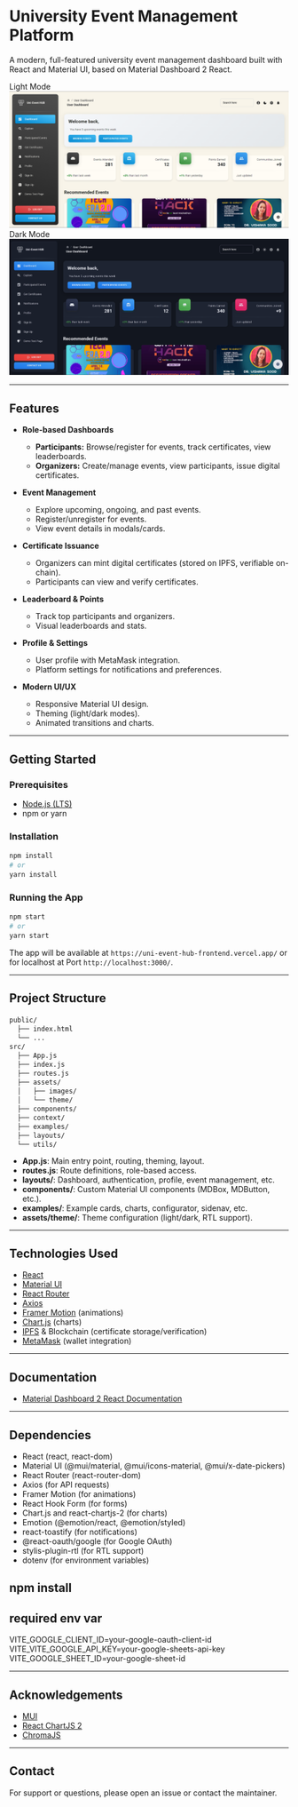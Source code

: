 # University Event Management Platform

A modern, full-featured university event management dashboard built with React and Material UI, based on Material Dashboard 2 React.

Light Mode
![Dashboard Screenshot](./src/assets/images/homepage/sshome.png)
Dark Mode
![Dashboard Screenshot](./src/assets/images/homepage/sshomeblack.png)

---

## Features

- **Role-based Dashboards**
  - **Participants:** Browse/register for events, track certificates, view leaderboards.
  - **Organizers:** Create/manage events, view participants, issue digital certificates.

- **Event Management**
  - Explore upcoming, ongoing, and past events.
  - Register/unregister for events.
  - View event details in modals/cards.

- **Certificate Issuance**
  - Organizers can mint digital certificates (stored on IPFS, verifiable on-chain).
  - Participants can view and verify certificates.

- **Leaderboard & Points**
  - Track top participants and organizers.
  - Visual leaderboards and stats.

- **Profile & Settings**
  - User profile with MetaMask integration.
  - Platform settings for notifications and preferences.

- **Modern UI/UX**
  - Responsive Material UI design.
  - Theming (light/dark modes).
  - Animated transitions and charts.

---

## Getting Started

### Prerequisites

- [Node.js (LTS)](https://nodejs.org/en/download/)
- npm or yarn

### Installation

```sh
npm install
# or
yarn install
```

### Running the App

```sh
npm start
# or
yarn start
```

The app will be available at `https://uni-event-hub-frontend.vercel.app/` or for localhost at Port `http://localhost:3000/`.

---

## Project Structure

```
public/
  ├── index.html
  └── ...
src/
  ├── App.js
  ├── index.js
  ├── routes.js
  ├── assets/
  │   ├── images/
  │   └── theme/
  ├── components/
  ├── context/
  ├── examples/
  ├── layouts/
  └── utils/
```

- **App.js**: Main entry point, routing, theming, layout.
- **routes.js**: Route definitions, role-based access.
- **layouts/**: Dashboard, authentication, profile, event management, etc.
- **components/**: Custom Material UI components (MDBox, MDButton, etc.).
- **examples/**: Example cards, charts, configurator, sidenav, etc.
- **assets/theme/**: Theme configuration (light/dark, RTL support).

---

## Technologies Used

- [React](https://reactjs.org/)
- [Material UI](https://mui.com/)
- [React Router](https://reactrouter.com/)
- [Axios](https://axios-http.com/)
- [Framer Motion](https://www.framer.com/motion/) (animations)
- [Chart.js](https://www.chartjs.org/) (charts)
- [IPFS](https://ipfs.tech/) & Blockchain (certificate storage/verification)
- [MetaMask](https://metamask.io/) (wallet integration)

---

## Documentation

- [Material Dashboard 2 React Documentation](https://www.creative-tim.com/learning-lab/react/overview/material-dashboard/)

---

## Dependencies

- React (react, react-dom)
- Material UI (@mui/material, @mui/icons-material, @mui/x-date-pickers)
- React Router (react-router-dom)
- Axios (for API requests)
- Framer Motion (for animations)
- React Hook Form (for forms)
- Chart.js and react-chartjs-2 (for charts)
- Emotion (@emotion/react, @emotion/styled)
- react-toastify (for notifications)
- @react-oauth/google (for Google OAuth)
- stylis-plugin-rtl (for RTL support)
- dotenv (for environment variables)

## npm install

## required env var

VITE_GOOGLE_CLIENT_ID=your-google-oauth-client-id
VITE_VITE_GOOGLE_API_KEY=your-google-sheets-api-key
VITE_GOOGLE_SHEET_ID=your-google-sheet-id

---

## Acknowledgements

- [MUI](https://mui.com/)
- [React ChartJS 2](http://reactchartjs.github.io/react-chartjs-2/#/)
- [ChromaJS](https://gka.github.io/chroma.js/)

---

## Contact

For support or questions, please open an issue or contact the maintainer.
